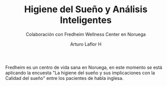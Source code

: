 ﻿---
layout:     post
title:      Higiene del Sueño y Análisis Inteligentes
subtitle:  Colaboración con Fredheim Wellness Center en Noruega
author:     Arturo Laflor H
tags: 		  sueño medicina
category:  med
header-img: "img/med.png"
visualworkflow: false
---
Fredheim es un centro de vida sana en Noruega, en este momento se está aplicando la encuesta "La higiene del sueño y sus implicaciones con la Calidad del sueño" entre los pacientes de habla inglesa.
